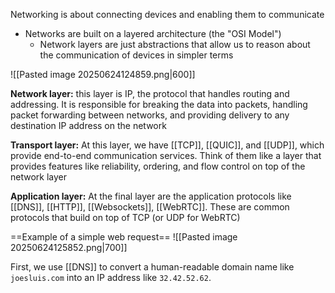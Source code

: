 Networking is about connecting devices and enabling them to communicate
- Networks are built on a layered architecture (the "OSI Model") 
	- Network layers are just abstractions that allow us to reason about the communication of devices in simpler terms

![[Pasted image 20250624124859.png|600]]

**Network layer:** this layer is IP, the protocol that handles routing and addressing. It is responsible for breaking the data into packets, handling packet forwarding between networks, and providing delivery to any destination IP address on the network 

**Transport layer:** At this layer, we have [[TCP]], [[QUIC]], and [[UDP]], which provide end-to-end communication services. Think of them like a layer that provides features like reliability, ordering, and flow control on top of the network layer

**Application layer:** At the final layer are the application protocols like [[DNS]], [[HTTP]], [[Websockets]], [[WebRTC]]. These are common protocols that build on top of TCP (or UDP for WebRTC)


==Example of a simple web request==
![[Pasted image 20250624125852.png|700]]

First, we use [[DNS]] to convert a human-readable domain name like `joesluis.com` into an IP address like `32.42.52.62`. 